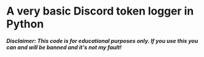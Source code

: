 # A very basic Discord token logger in Python

***Disclaimer: This code is for educational purposes only. If you use this you can and will be banned and it's not my fault!***
